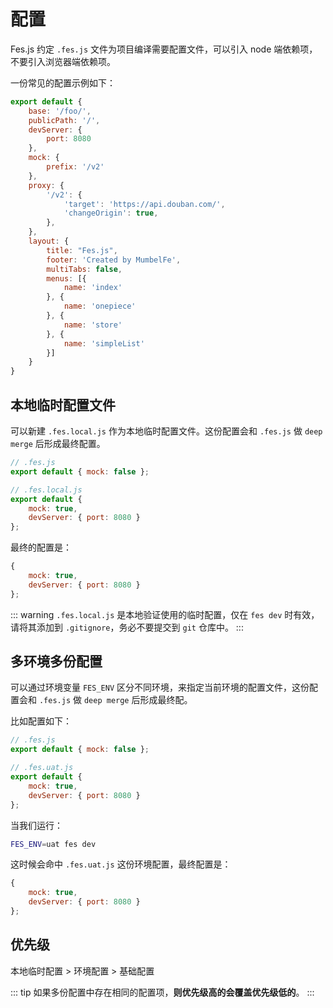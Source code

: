 # 配置

Fes.js 约定 `.fes.js` 文件为项目编译需要配置文件，可以引入 node 端依赖项，不要引入浏览器端依赖项。


一份常见的配置示例如下：

```js
export default {
    base: '/foo/',
    publicPath: '/',
    devServer: {
        port: 8080
    },
    mock: {
        prefix: '/v2'
    },
    proxy: {
        '/v2': {
            'target': 'https://api.douban.com/',
            'changeOrigin': true, 
        },
    },
    layout: {
        title: "Fes.js",
        footer: 'Created by MumbelFe',
        multiTabs: false,
        menus: [{
            name: 'index'
        }, {
            name: 'onepiece'
        }, {
            name: 'store'
        }, {
            name: 'simpleList'
        }]
    }
}
```

## 本地临时配置文件
可以新建 `.fes.local.js` 作为本地临时配置文件。这份配置会和 `.fes.js` 做 `deep merge` 后形成最终配置。
```js
// .fes.js
export default { mock: false };

// .fes.local.js
export default { 
    mock: true,
    devServer: { port: 8080 }
};
```
最终的配置是：
```js
{ 
    mock: true,
    devServer: { port: 8080 }
};
```
::: warning
`.fes.local.js` 是本地验证使用的临时配置，仅在 `fes dev` 时有效，请将其添加到 `.gitignore`，务必不要提交到 `git` 仓库中。
:::

## 多环境多份配置
可以通过环境变量 `FES_ENV` 区分不同环境，来指定当前环境的配置文件，这份配置会和 `.fes.js` 做 `deep merge` 后形成最终配。

比如配置如下：
```js
// .fes.js
export default { mock: false };

// .fes.uat.js
export default { 
    mock: true,
    devServer: { port: 8080 }
};
```
当我们运行：
```bash
FES_ENV=uat fes dev
```
这时候会命中 `.fes.uat.js` 这份环境配置，最终配置是：
```js
{ 
    mock: true,
    devServer: { port: 8080 }
};
```

## 优先级

本地临时配置  >  环境配置  >  基础配置

::: tip
如果多份配置中存在相同的配置项，**则优先级高的会覆盖优先级低的**。
::: 
